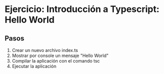 # Ejercicio: Introducción a Typescript: Hello World

## Pasos
1. Crear un nuevo archivo index.ts
2. Mostrar por console un mensaje "Hello World" 
3. Compilar la aplicación con el comando tsc
4. Ejecutar la aplicación
